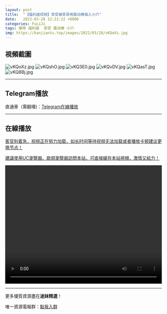 ```yaml
---
layout: post
title:  "【福利姬视频】享受被哥哥用震动棒插入小穴"
date:   2022-03-28 12:21:22 +0800
categories: FuLiJi
tags: 推特 福利姬  享受 震动棒 小穴
img: https://kanjiantu.top/images/2022/03/28/vKQoXz.jpg
---
```



## 視頻截圖

![vKQoXz.jpg](https://kanjiantu.top/images/2022/03/28/vKQoXz.jpg)
![vKQshO.jpg](https://kanjiantu.top/images/2022/03/28/vKQshO.jpg)
![vKQ3E0.jpg](https://kanjiantu.top/images/2022/03/28/vKQ3E0.jpg)
![vKQvDV.jpg](https://kanjiantu.top/images/2022/03/28/vKQvDV.jpg)
![vKQasT.jpg](https://kanjiantu.top/images/2022/03/28/vKQasT.jpg)
![vKQ8Bj.jpg](https://kanjiantu.top/images/2022/03/28/vKQ8Bj.jpg)

* * *
## Telegram播放

直通車（需翻墻)：[Telegram在線播放](https://t.me/mimeijingxuan/275)

* * *
## 在線播放
<u>客官别着急，视频正在努力加载，如长时间等待视频无法加载或者播放卡顿建议更换节点！</u>

<u>建議使用UC瀏覽器、歐朋瀏覽器訪問本站，可直接緩存本站視頻，激情又給力！</u>
<center><video src="https://cdn.publer.io/uploads/videos/623f331fdb27975f79356995/a5991c76b3be3828e0105504fe597d12.mp4" width="100%" height="380px" controls="controls"></video></center>


* * *
更多優質資源盡在**迷妹精選**！

唯一資源電報群：[點我入群](https://t.me/mimeijingxuan)


